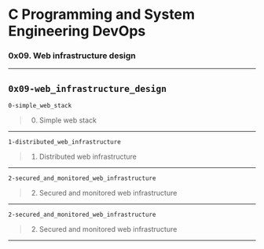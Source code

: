 # C Programming and System Engineering DevOps
### 0x09. Web infrastructure design
---
`0x09-web_infrastructure_design`
---
`0-simple_web_stack`
> 0. Simple web stack
---
`1-distributed_web_infrastructure`
> 1. Distributed web infrastructure
---
`2-secured_and_monitored_web_infrastructure`
> 2. Secured and monitored web infrastructure
---
`2-secured_and_monitored_web_infrastructure`
> 2. Secured and monitored web infrastructure
---
